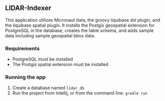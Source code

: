 LIDAR-Indexer
---
This application utilizes Micronaut data, the groovy liquibase dsl plugin, and  the liquibase spatial plugin. It
 installs the Postgis geospatial extension for PostgreSQL in the database, creates the table schema, and adds sample
  data
  including sample geospatial bbox data. 

### Requirements
- PostgreSQL must be installed
- The Postgis spatial extension must be installed

### Running the app
1. Create a database named `lidar_db`
2. Run the project from Intellij, or from the command line: `gradle run` 

 
 